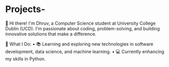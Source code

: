 #  Projects-
👋 Hi there!
I'm Dhruv, a Computer Science student at University College Dublin (UCD). I'm passionate about coding, problem-solving, and building innovative solutions that make a difference.

🌟 What I Do:
•	📚 Learning and exploring new technologies in software development, data science, and machine learning.
•	💻 Currently enhancing my skills in  Python.


